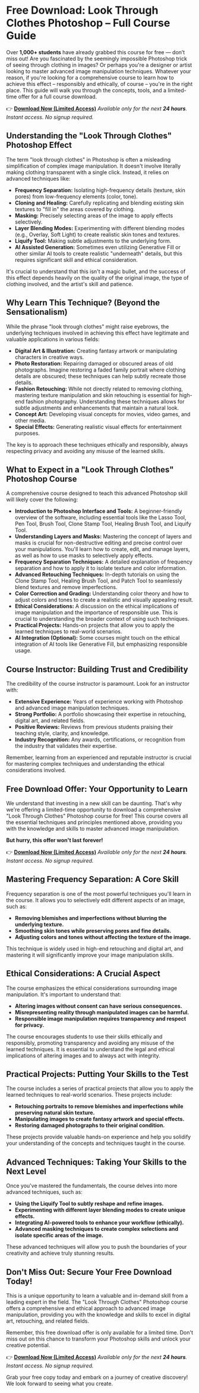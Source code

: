 # Free Download: Look Through Clothes Photoshop – Full Course Guide

Over **1,000+ students** have already grabbed this course for free — don’t miss out!
Are you fascinated by the seemingly impossible Photoshop trick of seeing through clothing in images? Or perhaps you're a designer or artist looking to master advanced image manipulation techniques. Whatever your reason, if you're looking for a comprehensive course to learn how to achieve this effect – responsibly and ethically, of course – you're in the right place. This guide will walk you through the concepts, tools, and a limited-time offer for a full course download.

👉 [**Download Now (Limited Access)**](https://udemywork.com/look-through-clothes-photoshop)
_Available only for the next **24 hours**. Instant access. No signup required._

## Understanding the "Look Through Clothes" Photoshop Effect

The term "look through clothes" in Photoshop is often a misleading simplification of complex image manipulation. It doesn't involve literally making clothing transparent with a single click. Instead, it relies on advanced techniques like:

*   **Frequency Separation:** Isolating high-frequency details (texture, skin pores) from low-frequency elements (color, tone).
*   **Cloning and Healing:** Carefully replicating and blending existing skin textures to "fill in" the areas covered by clothing.
*   **Masking:** Precisely selecting areas of the image to apply effects selectively.
*   **Layer Blending Modes:** Experimenting with different blending modes (e.g., Overlay, Soft Light) to create realistic skin tones and textures.
*   **Liquify Tool:** Making subtle adjustments to the underlying form.
*   **AI Assisted Generation:** Sometimes even utilizing Generative Fill or other similar AI tools to create realistic "underneath" details, but this requires significant skill and ethical consideration.

It's crucial to understand that this isn't a magic bullet, and the success of this effect depends heavily on the quality of the original image, the type of clothing involved, and the artist's skill and patience.

## Why Learn This Technique? (Beyond the Sensationalism)

While the phrase "look through clothes" might raise eyebrows, the underlying techniques involved in achieving this effect have legitimate and valuable applications in various fields:

*   **Digital Art & Illustration:** Creating fantasy artwork or manipulating characters in creative ways.
*   **Photo Restoration:** Repairing damaged or obscured areas of old photographs. Imagine restoring a faded family portrait where clothing details are obscured; these techniques can help subtly recreate those details.
*   **Fashion Retouching:** While not directly related to removing clothing, mastering texture manipulation and skin retouching is essential for high-end fashion photography. Understanding these techniques allows for subtle adjustments and enhancements that maintain a natural look.
*   **Concept Art:** Developing visual concepts for movies, video games, and other media.
*   **Special Effects:** Generating realistic visual effects for entertainment purposes.

The key is to approach these techniques ethically and responsibly, always respecting privacy and avoiding any misuse of the learned skills.

## What to Expect in a "Look Through Clothes" Photoshop Course

A comprehensive course designed to teach this advanced Photoshop skill will likely cover the following:

*   **Introduction to Photoshop Interface and Tools:** A beginner-friendly overview of the software, including essential tools like the Lasso Tool, Pen Tool, Brush Tool, Clone Stamp Tool, Healing Brush Tool, and Liquify Tool.
*   **Understanding Layers and Masks:** Mastering the concept of layers and masks is crucial for non-destructive editing and precise control over your manipulations. You'll learn how to create, edit, and manage layers, as well as how to use masks to selectively apply effects.
*   **Frequency Separation Techniques:** A detailed explanation of frequency separation and how to apply it to isolate texture and color information.
*   **Advanced Retouching Techniques:** In-depth tutorials on using the Clone Stamp Tool, Healing Brush Tool, and Patch Tool to seamlessly blend textures and remove imperfections.
*   **Color Correction and Grading:** Understanding color theory and how to adjust colors and tones to create a realistic and visually appealing result.
*   **Ethical Considerations:** A discussion on the ethical implications of image manipulation and the importance of responsible use. This is crucial to understanding the broader context of using such techniques.
*   **Practical Projects:** Hands-on projects that allow you to apply the learned techniques to real-world scenarios.
*   **AI Integration (Optional):** Some courses might touch on the ethical integration of AI tools like Generative Fill, but emphasizing responsible usage.

## Course Instructor: Building Trust and Credibility

The credibility of the course instructor is paramount. Look for an instructor with:

*   **Extensive Experience:** Years of experience working with Photoshop and advanced image manipulation techniques.
*   **Strong Portfolio:** A portfolio showcasing their expertise in retouching, digital art, and related fields.
*   **Positive Reviews:** Reviews from previous students praising their teaching style, clarity, and knowledge.
*   **Industry Recognition:** Any awards, certifications, or recognition from the industry that validates their expertise.

Remember, learning from an experienced and reputable instructor is crucial for mastering complex techniques and understanding the ethical considerations involved.

## Free Download Offer: Your Opportunity to Learn

We understand that investing in a new skill can be daunting. That's why we're offering a limited-time opportunity to download a comprehensive "Look Through Clothes" Photoshop course for free! This course covers all the essential techniques and principles mentioned above, providing you with the knowledge and skills to master advanced image manipulation.

**But hurry, this offer won't last forever!**

👉 [**Download Now (Limited Access)**](https://udemywork.com/look-through-clothes-photoshop)
_Available only for the next **24 hours**. Instant access. No signup required._

## Mastering Frequency Separation: A Core Skill

Frequency separation is one of the most powerful techniques you'll learn in the course. It allows you to selectively edit different aspects of an image, such as:

*   **Removing blemishes and imperfections without blurring the underlying texture.**
*   **Smoothing skin tones while preserving pores and fine details.**
*   **Adjusting colors and tones without affecting the texture of the image.**

This technique is widely used in high-end retouching and digital art, and mastering it will significantly improve your image manipulation skills.

## Ethical Considerations: A Crucial Aspect

The course emphasizes the ethical considerations surrounding image manipulation. It's important to understand that:

*   **Altering images without consent can have serious consequences.**
*   **Misrepresenting reality through manipulated images can be harmful.**
*   **Responsible image manipulation requires transparency and respect for privacy.**

The course encourages students to use their skills ethically and responsibly, promoting transparency and avoiding any misuse of the learned techniques. It is essential to understand the legal and ethical implications of altering images and to always act with integrity.

## Practical Projects: Putting Your Skills to the Test

The course includes a series of practical projects that allow you to apply the learned techniques to real-world scenarios. These projects include:

*   **Retouching portraits to remove blemishes and imperfections while preserving natural skin texture.**
*   **Manipulating images to create fantasy artwork and special effects.**
*   **Restoring damaged photographs to their original condition.**

These projects provide valuable hands-on experience and help you solidify your understanding of the concepts and techniques taught in the course.

## Advanced Techniques: Taking Your Skills to the Next Level

Once you've mastered the fundamentals, the course delves into more advanced techniques, such as:

*   **Using the Liquify Tool to subtly reshape and refine images.**
*   **Experimenting with different layer blending modes to create unique effects.**
*   **Integrating AI-powered tools to enhance your workflow (ethically).**
*   **Advanced masking techniques to create complex selections and isolate specific areas of the image.**

These advanced techniques will allow you to push the boundaries of your creativity and achieve truly stunning results.

## Don't Miss Out: Secure Your Free Download Today!

This is a unique opportunity to learn a valuable and in-demand skill from a leading expert in the field. The "Look Through Clothes" Photoshop course offers a comprehensive and ethical approach to advanced image manipulation, providing you with the knowledge and skills to excel in digital art, retouching, and related fields.

Remember, this free download offer is only available for a limited time. Don't miss out on this chance to transform your Photoshop skills and unlock your creative potential.

👉 [**Download Now (Limited Access)**](https://udemywork.com/look-through-clothes-photoshop)
_Available only for the next **24 hours**. Instant access. No signup required._

Grab your free copy today and embark on a journey of creative discovery! We look forward to seeing what you create.
